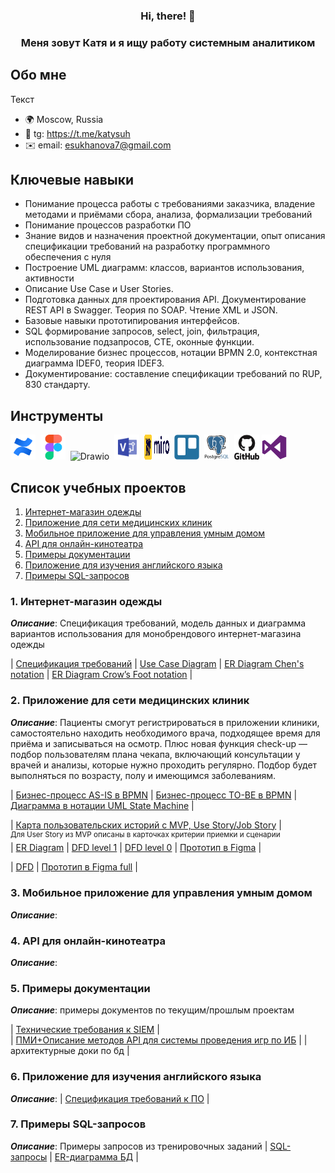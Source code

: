 <h3 align="center">Hi, there! 👋</h3>
<h3 align="center">Меня зовут Катя и я ищу работу системным аналитиком</h3>


## Обо мне
Текст
* 🌍  Moscow, Russia
* :speech_balloon: tg: https://t.me/katysuh
* ✉️  email: [esukhanova7@gmail.com](mailto:esukhanova7@gmail.com)


## Ключевые навыки

* Понимание процесса работы с требованиями заказчика, владение методами и приёмами сбора, анализа, формализации требований
* Понимание процессов разработки ПО
* Знание видов и назначения проектной документации, опыт описания спецификации требований на разработку программного обеспечения с нуля
* Построение UML диаграмм: классов, вариантов использования, активности
* Описание Use Case и User Stories.
* Подготовка данных для проектирования API. Документирование REST API в Swagger. Теория по SOAP. Чтение XML и JSON.
* Базовые навыки прототипирования интерфейсов.
* SQL формирование запросов, select, join, фильтрация, использование подзапросов, CTE, оконные функции.
* Моделирование бизнес процессов, нотации BPMN 2.0, контекстная диаграмма IDEF0, теория IDEF3.
* Документирование: составление спецификации требований по RUP, 830 стандарту.


## Инструменты

<div>
 
  <img src="https://github.com/devicons/devicon/blob/master/icons/confluence/confluence-original.svg" title="Сonfluence" alt="Сonfluence" width="40" height="40"/>&nbsp;
   <img src="https://github.com/devicons/devicon/blob/1119b9f84c0290e0f0b38982099a2bd027a48bf1/icons/figma/figma-original.svg" title="Figma" alt="Figma" width="40" height="40"/>&nbsp;
  <img src="https://github.com/jgraph/drawio-desktop/blob/b0ac2e0c39f89cccdc0080873cd662b08d635c4d/build/icon.svg" title="Drawio" alt="Drawio" width="40" height="40"/>&nbsp;
  <img src="https://github.com/Basil518/Demo_HomeWork/blob/main/icons8-microsoft-visio-96.svg" title="Visio" alt="Visio" width="40" height="40"/>&nbsp;
  <img src="https://github.com/Basil518/Demo_HomeWork/blob/e7114e2ee91796b1c3c004b52d173567f3c6e75a/miro_logo.svg" title="Miro" alt="Miro" width="40" height="40"/>&nbsp;
  <img src="https://github.com/devicons/devicon/blob/master/icons/trello/trello-plain.svg" title="Trello" alt="Trello" width="40" height="40"/>&nbsp;
   <img src="https://github.com/devicons/devicon/blob/1119b9f84c0290e0f0b38982099a2bd027a48bf1/icons/postgresql/postgresql-original-wordmark.svg" title="PostgreSQL" alt="PostgreSQL" width="40" height="40"/>&nbsp;
  <img src="https://github.com/devicons/devicon/blob/1119b9f84c0290e0f0b38982099a2bd027a48bf1/icons/github/github-original-wordmark.svg" title="GitHub" alt="GitHub" width="40" height="40"/>
  <img src="https://github.com/devicons/devicon/blob/master/icons/visualstudio/visualstudio-plain.svg" title="VisualStudio" alt="VisualStudio" width="40" height="40"/>&nbsp;
  
</div>


## Список учебных проектов
1. [Интернет-магазин одежды](#1-интернет-магазин-одежды)
2. [Приложение для сети медицинских клиник](#2-приложение-для-сети-медицинских-клиник)
3. [Мобильное приложение для управления умным домом](#бизнес-моделирование-ателье)
4. [API для онлайн-кинотеатра](#бизнес-моделирование-отель)
5. [Примеры документации](#работа-с-базой-данных)
6. [Приложение для изучения английского языка](#прототипирование-пользовательского-интерфейса)
7. [Примеры SQL-запросов](#)



### 1. Интернет-магазин одежды
_**Описание**_: Cпецификация требований, модель данных и диаграмма вариантов использования для монобрендового интернет-магазина одежды
   
| [Спецификация требований](https://drive.google.com/file/d/1FDjmAwmaASvM-dN42en3bHYlTpzQqnsB/view?usp=sharing) | [Use Case Diagram](https://github.com/Katty-E/Katty-E/blob/35feeb5f61d36f38a8748e04219de8ee6a9b13a5/1.%20DataModel%20Shop-%E2%84%961.%20Use%20Case.png) |
[ER Diagram Chen's notation](https://github.com/Katty-E/Katty-E/blob/35feeb5f61d36f38a8748e04219de8ee6a9b13a5/1.%20DataModel%20Shop-%E2%84%962.%20%D0%9D%D0%BE%D1%82%D0%B0%D1%86%D0%B8%D1%8F%20%D0%A7%D0%B5%D0%BD%D0%B0.png) | [ER Diagram Crow’s Foot notation](https://github.com/Katty-E/Katty-E/blob/35feeb5f61d36f38a8748e04219de8ee6a9b13a5/1.%20DataModel%20Shop-%E2%84%963.%20%D0%9D%D0%BE%D1%80%D0%BC%D0%B0%D0%BB%D0%B8%D0%B7%D0%BE%D0%B2%D0%B0%D0%BD%D0%BD%D0%B0%D1%8F%20%D0%BC%D0%BE%D0%B4%D0%B5%D0%BB%D1%8C.png) |

### 2. Приложение для сети медицинских клиник
 _**Описание**_: Пациенты смогут регистрироваться в приложении клиники, самостоятельно находить необходимого врача, подходящее время для приёма и записываться на осмотр.
Плюс новая функция check-up — подбор пользователям плана чекапа, включающий консультации у врачей и анализы, которые нужно проходить регулярно. Подбор будет выполняться по возрасту, полу и имеющимся заболеваниям.

| [Бизнес-процесс AS-IS в BPMN](2.UML-BPMN_AS-IS.png) | [Бизнес-процесс TO-BE в BPMN](2.UML-BPMN_TO-BE.png) | [Диаграмма в нотации UML State Machine](2.UML_State_Machine_Diagram.png) | 

| [Карта пользовательских историй c MVP, Use Story/Job Story](https://miro.com/app/board/uXjVMegv2E4=/?share_link_id=364196088167)  |  
<sup>Для User Story из MVP описаны в карточках критерии приемки и сценарии</sup>  
| [ER Diagram](2.ER-model.png)  |  [DFD level 1](2.DFD-log.png)  |  [DFD level 0](2.DFD-cont.png)  | [Прототип в Figma](2.Figma_simple.fig)  |  

| [DFD](2.DFD_2.png) | [Прототип в Figma full](2.Figma_full.fig) |

### 3. Мобильное приложение для управления умным домом
 _**Описание**_: 

 ### 4. API для онлайн-кинотеатра
 _**Описание**_: 

  ### 5. Примеры документации
 _**Описание**_: примеры документов по текущим/прошлым проектам
 
 | [Технические требования к SIEM](https://drive.google.com/file/d/1_9KLBjE_fzcLAL4pUOAHOuJz6sPcxMgG/view?usp=sharing) |  
 | [ПМИ+Описание методов API для системы проведения игр по ИБ](https://docs.google.com/document/d/1VJPUhpGga3PSiD38jGR-DgSrEWwxSG-n/edit?usp=sharing&ouid=104053559493842499836&rtpof=true&sd=true) |
 | архитектурные доки по бд |

  ### 6. Приложение для изучения английского языка
 _**Описание**_: 
 | [Спецификация требований к ПО](https://drive.google.com/file/d/1dXihpb4KBqPaHewxCE0dhVYZYninkzT6/view?usp=sharing)  |

 ### 7. Примеры SQL-запросов
 _**Описание**_: Примеры запросов из тренировочных заданий
 | [SQL-запросы]() | [ER-диаграмма БД](7.ER_diagram_DB.png) |
